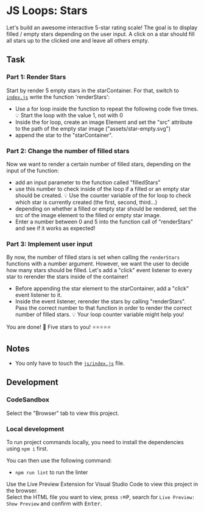 # JS Loops: Stars

Let's build an awesome interactive 5-star rating scale! The goal is to display filled / empty stars depending on the user input. A click on a star should fill all stars up to the clicked one and leave all others empty.

## Task

### Part 1: Render Stars

Start by render 5 empty stars in the starContainer. For that, switch to [`index.js`](./js/index.js) write the function 'renderStars':

- Use a for loop inside the function to repeat the following code five times.
  💡 Start the loop with the value 1, not with 0
- Inside the for loop, create an image Element and set the "src" attribute to the path of the empty star image ("assets/star-empty.svg")
- append the star to the "starContainer".

### Part 2: Change the number of filled stars

Now we want to render a certain number of filled stars, depending on the input of the function:

- add an input parameter to the function called "filledStars"
- use this number to check inside of the loop if a filled or an empty star should be created.
  💡 Use the counter variable of the for loop to check which star is currently created (the first, second, third...)
- depending on whether a filled or empty star should be rendered, set the src of the image element to the filled or empty star image.
- Enter a number between 0 and 5 into the function call of "renderStars" and see if it works as expected!

### Part 3: Implement user input

By now, the number of filled stars is set when calling the `renderStars` functions with a number argument.
However, we want the user to decide how many stars should be filled. Let's add a "click" event listener to every star to rerender the stars inside of the container!

- Before appending the star element to the starContainer, add a "click" event listener to it.
- Inside the event listener, rerender the stars by calling "renderStars". Pass the correct number to that function in order to render the correct number of filled stars.
  💡 Your loop counter variable might help you!

You are done! 🎉 Five stars to you! ⭐️⭐️⭐️⭐️⭐️

## Notes

- You only have to touch the [`js/index.js`](./js/index.js) file.

## Development

### CodeSandbox

Select the "Browser" tab to view this project.

### Local development

To run project commands locally, you need to install the dependencies using `npm i` first.

You can then use the following command:

- `npm run lint` to run the linter

Use the Live Preview Extension for Visual Studio Code to view this project in the browser.  
Select the HTML file you want to view, press <kbd>⇧</kbd><kbd>⌘</kbd><kbd>P</kbd>, search for `Live Preview: Show Preview` and confirm with <kbd>Enter</kbd>.
